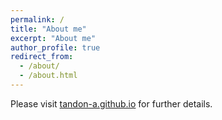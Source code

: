 ```yaml
---
permalink: /
title: "About me"
excerpt: "About me"
author_profile: true
redirect_from: 
  - /about/
  - /about.html
---
```


Please visit [tandon-a.github.io](https://tandon-a.github.io/) for further details. 


